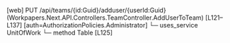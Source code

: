 [web] PUT /api/teams/{id:Guid}/adduser/{userId:Guid}  (Workpapers.Next.API.Controllers.TeamController.AddUserToTeam)  [L121–L137] [auth=AuthorizationPolicies.Administrator]
  └─ uses_service UnitOfWork
    └─ method Table [L125]

